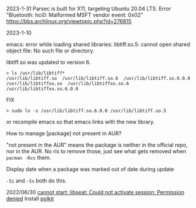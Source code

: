 


2023-1-31
Parsec is built for X11, targeting Ubuntu 20.04 LTS.
Error "Bluetooth: hci0: Malformed MSFT vendor event: 0x02"
https://bbs.archlinux.org/viewtopic.php?id=276815

2023-1-10

emacs: error while loading shared libraries: libtiff.so.5: cannot open shared object file: No such file or directory.

libtiff.so was updated to version 6.
```shell
> ls /usr/lib/libtiff*
/usr/lib/libtiff.so  /usr/lib/libtiff.so.6  /usr/lib/libtiff.so.6.0.0  /usr/lib/libtiffxx.so  /usr/lib/libtiffxx.so.6  /usr/lib/libtiffxx.so.6.0.0
```

FIX
```
> sudo ln -s /usr/lib/libtiff.so.6.0.0 /usr/lib/libtiff.so.5
```
or recompile emacs so that emacs links with the new library.

How to manage [package] not present in AUR?

"not present in the AUR" means the package is neither in the official repo, nor in the AUR. No ris to remove those, just see what gets removed when `pacman -Rcs` them.

Display date when a package was marked out of date during update

`-Si` and `-Ss` both do this.

2022/06/30
[cannot start: libseat: Could not activate session: Permission denied](https://www.reddit.com/r/Gentoo/comments/s1gt8b/comment/hsazbkg)
Install [polkit](https://wiki.archlinux.org/title/Polkit)
